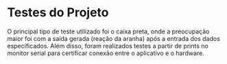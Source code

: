 # Testes do Projeto
O principal tipo de teste utilizado foi o caixa preta, onde a preocupação maior foi com a saída gerada (reação da aranha) após a entrada dos dados especificados. Além disso, foram realizados testes a partir de prints no monitor serial para certificar conexão entre o aplicativo e o hardware. 
